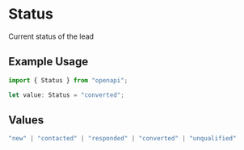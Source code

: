 # Status

Current status of the lead

## Example Usage

```typescript
import { Status } from "openapi";

let value: Status = "converted";
```

## Values

```typescript
"new" | "contacted" | "responded" | "converted" | "unqualified"
```